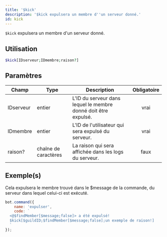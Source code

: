 ```yaml
---
title: '$kick'
description: '$kick expulsera un membre d''un serveur donné.'
id: kick
---
```


`$kick` expulsera un membre d'un serveur donné.

## Utilisation

```php
$kick[IDserveur;IDmembre;raison?]
```

## Paramètres

| Champ     | Type                 | Description                                                    | Obligatoire |
| --------- | -------------------- | -------------------------------------------------------------- |:-----------:|
| IDserveur | entier               | L'ID du serveur dans lequel le membre donné doit être expulsé. |    vrai     |
| IDmembre  | entier               | L'ID de l'utilisateur qui sera expulsé du serveur.             |    vrai     |
| raison?   | chaîne de caractères | La raison qui sera affichée dans les logs du serveur.          |    faux     |

## Exemple(s)

Cela expulsera le membre trouvé dans le $message de la commande, du serveur dans lequel celui-ci est exécuté.

```javascript
bot.command({
    name: 'expulser',
    code: `
  <@$findMember[$message;false]> a été expulsé!
  $kick[$guildID;$findMember[$message;false];un exemple de raison!]
  `
});
```
